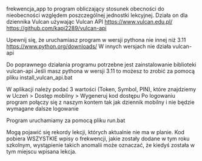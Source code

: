frekwencja_app to program obliczający stosunek obecności do nieobecności względem poszczególnej jednostki lekcyjnej.
Działa on dla dziennika Vulcan używając Vulcan API
https://www.vulcan.edu.pl/
https://github.com/kapi2289/vulcan-api

Upewnij się, że uruchamiasz program w wersji pythona nie innej niż 3.11
https://www.python.org/downloads/
W innych wersjach nie działa vulcan-api

Do poprawnego działania programu potrzebne jest zainstalowanie biblioteki vulcan-api
Jeśli masz pythona w wersji 3.11 to możesz to zrobić za pomocą pliku install_vulcan_api.bat

W aplikacji należy podać 3 wartości (Token, Symbol, PIN), które znajdziemy w Uczeń > Dostęp mobilny > Wygeneruj kod dostępu
Po logowaniu program połączy się z naszym kontem tak jak dziennik mobilny i nie będzie wymagane dalsze logowanie

Program uruchamiamy za pomocą pliku run.bat

Mogą pojawić się rekordy lekcji, których aktualnie nie ma w planie. Kod pobiera WSZYSTKIE wpisy o frekwencji, jakie zostały dodane w tym roku szkolnym, wystąpienie takich anomalii może oznaczać, że kiedyś została w tym miejscu wpisana lekcja.